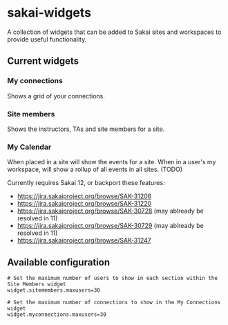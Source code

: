 # sakai-widgets

A collection of widgets that can be added to Sakai sites and workspaces to provide useful functionality.

## Current widgets

### My connections
Shows a grid of your connections.

### Site members
Shows the instructors, TAs and site members for a site.

### My Calendar
When placed in a site will show the events for a site.
When in a user's my workspace, will show a rollup of all events in all sites. (TODO)

Currently requires Sakai 12, or backport these features:
* https://jira.sakaiproject.org/browse/SAK-31206
* https://jira.sakaiproject.org/browse/SAK-31220
* https://jira.sakaiproject.org/browse/SAK-30728 (may ablready be resolved in 11)
* https://jira.sakaiproject.org/browse/SAK-30729 (may ablready be resolved in 11)
* https://jira.sakaiproject.org/browse/SAK-31247


## Available configuration

````
# Set the maximum number of users to show in each section within the Site Members widget
widget.sitemembers.maxusers=30

# Set the maximum number of connections to show in the My Connections widget
widget.myconnections.maxusers=30

````


